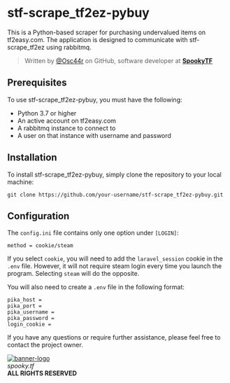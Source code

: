 # stf-scrape_tf2ez-pybuy

This is a Python-based scraper for purchasing undervalued items on tf2easy.com. The application is designed to communicate with stf-scrape_tf2ez using rabbitmq.

> Written by [@Osc44r](https://github.com/Osc44r) on GitHub, software developer at [**SpookyTF**](https://spooky.tf/)    

## Prerequisites

To use stf-scrape_tf2ez-pybuy, you must have the following:

- Python 3.7 or higher
- An active account on tf2easy.com
- A rabbitmq instance to connect to
- A user on that instance with username and password

## Installation

To install stf-scrape_tf2ez-pybuy, simply clone the repository to your local machine:

`git clone https://github.com/your-username/stf-scrape_tf2ez-pybuy.git`

## Configuration

The `config.ini` file contains only one option under `[LOGIN]`:

`method = cookie/steam`


If you select `cookie`, you will need to add the `laravel_session` cookie in the `.env` file. However, it will not require steam login every time you launch the program. Selecting `steam` will do the opposite.

You will also need to create a `.env` file in the following format:

```
pika_host =
pika_port =
pika_username =
pika_password =
login_cookie =
```
If you have any questions or require further assistance, please feel free to contact the project owner.

[![banner-logo](https://user-images.githubusercontent.com/16076573/192673098-48467c36-2d96-43ca-bc02-5ec993989ceb.gif)](https://spooky.tf/)    
*spooky.tf*  
**ALL RIGHTS RESERVED**
